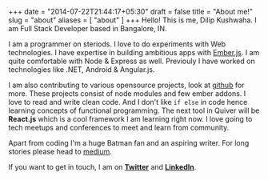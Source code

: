 +++
date = "2014-07-22T21:44:17+05:30"
draft = false
title = "About me!"
slug = "about"
aliases = [
	"about"
]
+++
Hello! This is me, Dilip Kushwaha. I am Full Stack Developer based in Bangalore, IN.  

I am a programmer on steriods. I love to do experiments with Web technologies. I have expertise in building ambitious apps with [Ember.js](http://emberjs.com/). I am quite comfortable with Node & Express as well. Previouly I have worked on technologies like .NET, Android & Angular.js.

I am also contributing to various opensource projects, look at [github](https://github.com/kushdilip) for more. These projects consist of node modules and few ember addons. I love to read and write clean code. And I don't like `if else` in code hence learning concepts of functional programming.
The next tool in Quiver will be **React.js** which is a cool framework I am learning right now.
I love going to tech meetups and conferences to meet and learn from community.

Apart from coding I'm a huge Batman fan and an aspiring writer. For long stories please head to [medium](https://medium.com/@kushdilip). 

If you want to get in touch, I am on **[Twitter](http://twitter.com/kushdilip)** and **[LinkedIn](https://www.linkedin.com/in/dilipkushwaha)**.